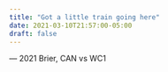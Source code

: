 ```yaml
---
title: "Got a little train going here"
date: 2021-03-10T21:57:00-05:00
draft: false
---
```

— 2021 Brier, CAN vs WC1
<!--more--> 

